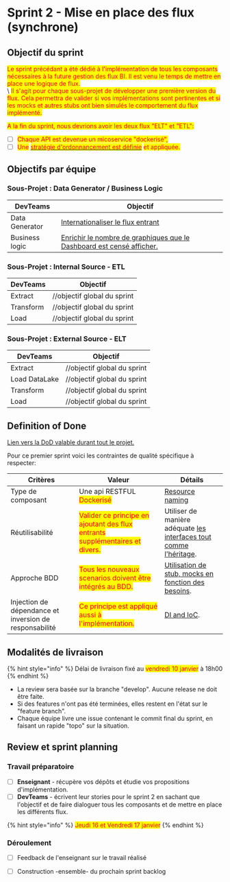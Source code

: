 # Sprint 2 - Mise en place des flux (synchrone)

## Objectif du sprint

<mark style="color:red;">Le sprint précédant a été dédié à l'implémentation de tous les composants nécessaires à la future gestion des flux BI. Il est venu le temps de mettre en place une logique de flux.</mark>\
\ <mark style="color:red;">Il s'agit pour chaque sous-projet de développer une première version du flux. Cela permettra de valider si vos implémentations sont pertinentes et si les mocks et autres stubs ont bien simulés le comportement du flux implémenté.</mark>

<mark style="color:red;">A la fin du sprint, nous devrions avoir les deux flux "ELT" et "ETL":</mark>

* [ ] <mark style="color:red;">Chaque API est devenue un micoservice "dockerisé",</mark>
* [ ] <mark style="color:red;">Une</mark> [<mark style="color:red;">stratégie d'ordonnancement est définie</mark>](https://aws.amazon.com/blogs/big-data/etl-and-elt-design-patterns-for-lake-house-architecture-using-amazon-redshift-part-1/) <mark style="color:red;">et appliquée.</mark>

## Objectifs par équipe

### Sous-Projet : Data Generator / Business Logic

| DevTeams       | Objectif                                                                                                                                                                                                     |
| -------------- | ------------------------------------------------------------------------------------------------------------------------------------------------------------------------------------------------------------ |
| Data Generator | [Internationaliser le flux entrant ](https://github.com/orgs/CPNV-ES-BI1-SBB/projects/11/views/1?pane=issue\&itemId=90286838\&issue=CPNV-ES-BI1-SBB%7CDATA-GENERATOR%7C4)                                    |
| Business logic | [Enrichir le nombre de graphiques que le Dashboard est censé afficher.](https://github.com/orgs/CPNV-ES-BI1-SBB/projects/11/views/1?pane=issue\&itemId=90286838\&issue=CPNV-ES-BI1-SBB%7CDATA-GENERATOR%7C4) |

### Sous-Projet : Internal Source - ETL

| DevTeams  | Objectif                    |
| --------- | --------------------------- |
| Extract   | //objectif global du sprint |
| Transform | //objectif global du sprint |
| Load      | //objectif global du sprint |

### Sous-Projet : External Source - ELT

| DevTeams      | Objectif                    |
| ------------- | --------------------------- |
| Extract       | //objectif global du sprint |
| Load DataLake | //objectif global du sprint |
| Transform     | //objectif global du sprint |
| Load          | //objectif global du sprint |



## Definition of Done

[Lien vers la DoD valable durant tout le projet.](sprint-2-mise-en-place-des-flux-synchrone.md#definition-of-done)

Pour ce premier sprint voici les contraintes de qualité spécifique à respecter:

| Critères                                               | Valeur                                                                                                       | Détails                                                                                                                                            |
| ------------------------------------------------------ | ------------------------------------------------------------------------------------------------------------ | -------------------------------------------------------------------------------------------------------------------------------------------------- |
| Type de composant                                      | Une api RESTFUL <mark style="color:red;">Dockerisé</mark>                                                    | [Resource naming](https://restfulapi.net/resource-naming/)                                                                                         |
| Réutilisabilité                                        | <mark style="color:red;">Valider ce principe en ajoutant des flux entrants supplémentaires et divers.</mark> | Utiliser de manière adéquate [les interfaces tout comme l'héritage](https://cpnv-es-ngy.gitbook.io/uml-backlog/archive/2023-2024/class-diagram).   |
| Approche BDD                                           | <mark style="color:red;">Tous les nouveaux scenarios doivent être intégrés au BDD.</mark>                    | [Utilisation de stub, mocks en fonction des besoins](../../sandbox/semaines-4-6/theorie-et-concepts/bdd-gerer-les-dependences/mocksarentstubs.md). |
| Injection de dépendance et inversion de responsabilité | <mark style="color:red;">Ce principe est appliqué aussi à l'implémentation.</mark>                           | [DI and IoC](../../sandbox/semaines-4-6/theorie-et-concepts/bdd-gerer-les-dependences/di-and-ioc.md).                                              |

## Modalités de livraison

{% hint style="info" %}
Délai de livraison fixé au <mark style="color:red;">vendredi  10 janvier</mark> à 18h00
{% endhint %}

* La review sera basée sur la branche "develop". Aucune release ne doit être faite.
* Si des features n'ont pas été terminées, elles restent en l'état sur le "feature branch".
* Chaque équipe livre une issue contenant le commit final du sprint, en faisant un rapide "topo" sur la situation.

## Review et sprint planning

### Travail préparatoire

* [ ] **Enseignant** - récupère vos dépôts et étudie vos propositions d'implémentation.
* [ ] **DevTeams** - écrivent leur stories pour le sprint 2 en sachant que l'objectif et de faire dialoguer tous les composants et de mettre en place les différents flux.

{% hint style="info" %}
<mark style="color:red;">Jeudi 16 et Vendredi 17 janvier</mark>
{% endhint %}

### Déroulement

* [ ] Feedback de l'enseignant sur le travail réalisé
* [ ] Construction -ensemble- du prochain sprint backlog




